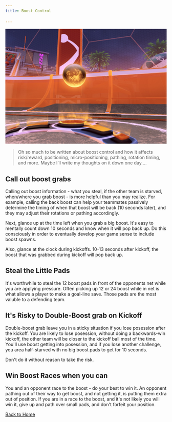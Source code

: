 ```yaml
---
title: Boost Control

---
```


![Corner Boost Pill](images/boostCloseUp.jpg)

> Oh so much to be written about boost control and how it affects risk/reward, positioning, micro-positioning, pathing, rotation timing, and more. Maybe I’ll write my thoughts on it down one day.... 

## Call out boost grabs

Calling out boost information - what you steal, if the other team is starved, when/where you grab boost - is more helpful than you may realize. For example, calling the back boost can help your teammates passively determine the timing of when that boost will be back (10 seconds later), and they may adjust their rotations or pathing accordingly.

Next, glance up at the time left when you grab a big boost. It's easy to mentally count down 10 seconds and know when it will pop back up. Do this consciously in order to eventually develop your game sense to include boost spawns.

Also, glance at the clock during kickoffs. 10-13 seconds after kickoff, the boost that was grabbed during kickoff will pop back up.

## Steal the Little Pads

It's worthwhile to steal the 12 boost pads in front of the opponents net while you are applying pressure. Often picking up 12 or 24 boost while in net is what allows a player to make a goal-line save. Those pads are the most valuble to a defending team.

## It's Risky to Double-Boost grab on Kickoff

Double-boost grab leave you in a sticky situation if you lose posession after the kickoff. You are likely to lose posession, without doing a backwards-win kickoff, the other team will be closer to the kickoff ball most of the time. You'll use boost getting into posession, and if you lose another challenge, you area half-starved with no big boost pads to get for 10 seconds.

Don't do it without reason to take the risk.

## Win Boost Races when you can

You and an opponent race to the boost - do your best to win it. An opponent pathing out of their way to get boost, and not getting it, is putting them extra out of position. If you are in a race to the boost, and it's not likely you will win it, give up and path over small pads, and don't forfeit your position.

 

[Back to Home](index.md) 

